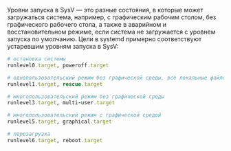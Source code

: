 Уровни запуска в SysV — это разные состояния, в которые может загружаться система, например, с графическим рабочим столом, без графического рабочего стола, а также в аварийном и восстановительном режиме, если система не загружается с уровнем запуска по умолчанию. Цели в systemd примерно соответствуют устаревшим уровням запуска в SysV:

```ruby
# остановка системы
runlevel0.target, poweroff.target

# однопользовательский режим без графической среды, все локальные файловые системы монтируются, вход может выполнить только пользователь root, сеть неактивна
runlevel1.target, rescue.target

# многопользовательский режим без графической среды
runlevel3.target, multi-user.target

# многопользовательский режим с графической средой
runlevel5.target, graphical.target

# перезагрузка
runlevel6.target, reboot.target
```


